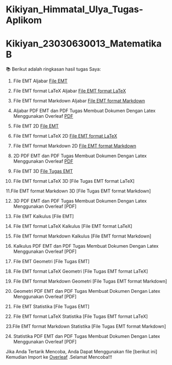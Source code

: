 # Kikiyan_Himmatal_Ulya_Tugas-Aplikom
# Kikiyan_23030630013_MatematikaB
📚 Berikut adalah ringkasan hasil tugas Saya:

1. File EMT Aljabar
[File EMT](https://github.com/kikiyhimma22/Kikiyan_Himmatal_Ulya_Tugas-Aplikom/blob/d59c9ec2bc0d78cc776170fb279ad732ff2966b0/1_EMT_Aljabar.en)

2. File EMT format LaTeX Aljabar
[File EMT format LaTeX](https://github.com/kikiyhimma22/Kikiyan_Himmatal_Ulya_Tugas-Aplikom/blob/5c9c5796c76d97a16e3dc1b150937a9d6871ea22/1_EMT_Aljabar.tex)

3. File EMT format Markdown Aljabar
[File EMT format Markdown](https://github.com/kikiyhimma22/Kikiyan_Himmatal_Ulya_Tugas-Aplikom/blob/7c7352718b1fa8d67dd7976b2da96f623adf9564/1_EMT_Aljabar.md)

4.  Aljabar PDF EMT dan PDF Tugas Membuat Dokumen Dengan Latex Menggunakan Overleaf
[PDF](https://github.com/kikiyhimma22/Kikiyan_Himmatal_Ulya_Tugas-Aplikom/blob/627edaf658e3c2c95c1c3840318cbcffdcb86e48/1_EMT_Aljabar.pdf)

5. File EMT 2D
[File EMT](https://github.com/kikiyhimma22/Kikiyan_Himmatal_Ulya_Tugas-Aplikom/blob/b804692f90f6d6a33f89e01892d24a8abf059ce6/2_EMT_2D.en)

6. File EMT format LaTeX 2D
[File EMT format LaTeX](https://github.com/kikiyhimma22/Kikiyan_Himmatal_Ulya_Tugas-Aplikom/blob/f2ba6e97fc27c9c29e0393a67a2e3d8d03c99946/1_EMT_Aljabar.tex)

7. File EMT format Markdown 2D
[File EMT format Markdown](https://github.com/kikiyhimma22/Kikiyan_Himmatal_Ulya_Tugas-Aplikom/blob/47b652b07401f9394eddd8e0049129d9788df652/2_EMT_2D.md)

8. 2D PDF EMT dan PDF Tugas Membuat Dokumen Dengan Latex Menggunakan Overleaf
[PDF](https://github.com/kikiyhimma22/Kikiyan_Himmatal_Ulya_Tugas-Aplikom/blob/3a1734463b1e04fcaa7372f86bc488dbca8e955b/2_EMT_2D.pdf)

9. File EMT 3D
[File Tugas EMT](https://github.com/kikiyhimma22/Kikiyan_Himmatal_Ulya_Tugas-Aplikom/blob/d46a3bb51817ecfc627c264ea03a367f577f7aad/3_EMT_3D.en)

10. File EMT format LaTeX 3D
[File Tugas EMT format LaTeX]

11.File EMT format Markdown 3D
[File Tugas EMT format Markdown]

12. 3D PDF EMT dan PDF Tugas Membuat Dokumen Dengan Latex Menggunakan Overleaf
[PDF]

13. File EMT Kalkulus
[File EMT]

14. File EMT format LaTeX Kalkulus
[File EMT format LaTeX]

15. File EMT format Markdown Kalkulus
[File EMT format Markdown]

16. Kalkulus PDF EMT dan PDF Tugas Membuat Dokumen Dengan Latex Menggunakan Overleaf
[PDF]

17. File EMT Geometri
[File Tugas EMT]

18. File EMT format LaTeX Geometri
[File Tugas EMT format LaTeX]

19. File EMT format Markdown  Geometri
[File Tugas EMT format Markdown]

20.  Geometri PDF EMT dan PDF Tugas Membuat Dokumen Dengan Latex Menggunakan Overleaf
[PDF]

21. File EMT Statistika
[File Tugas EMT]

22. File EMT format LaTeX Statistika
[File Tugas EMT format LaTeX]

23.File EMT format Markdown Statistika
[File Tugas EMT format Markdown]

24. Statistika PDF EMT dan PDF Tugas Membuat Dokumen Dengan Latex Menggunakan Overleaf
[PDF]

Jika Anda Tertarik Mencoba, Anda Dapat Menggunakan file [berikut ini]
 Kemudian Import ke [Overleaf](https://www.overleaf.com/) .Selamat Mencoba!!!
